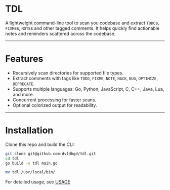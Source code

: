 # TDL

A lightweight command-line tool to scan you codebase and extract `TODO`s, `FIXME`s, `NOTE`s and other tagged comments.
It helps quickly find actionable notes and reminders scattered across the codebase.

---

# Features

- Recursively scan directories for supported file types.
- Extract comments with tags like `TODO`, `FIXME`, `NOTE`, `HACK`, `BUG`, `OPTIMIZE`, `DEPRECATE`.
- Supports multiple languages: Go, Python, JavaScript, C, C++, Java, Lua, and more.
- Concurrent processing for faster scans.
- Optional colorized output for readability.

---

# Installation

Clone this repo and build the CLI:

```bash
git clone git@github.com:dvldbgd/tdl.git
cd tdl
go build -o tdl main.go

mv tdl /usr/local/bin/
```

For detailed usage, see [USAGE](usage.README.md)

